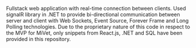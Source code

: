 Fullstack web application with real-time connection between clients. Used signalR library in .NET to provide bi-directional communication between server and client with Web Sockets, Event Source, Forever Frame and Long Polling technologies. Due to the proprietary nature of this code in respect to the MVP for MiVet, only snippets from React.js, .NET and SQL have been provided in this repository.
